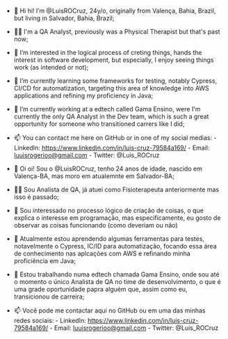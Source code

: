 - 👋 Hi hi! I’m @LuisROCruz, 24y/o, originally from Valença, Bahia, Brazil, but living in Salvador, Bahia, Brazil;
- 🧑‍💻 I'm a QA Analyst, previously was a Physical Therapist but that's past now;
- 👀 I’m interested in the logical process of creting things, hands the interest in software development, but especially, I enjoy seeing things work (as intended or not);
- 🌱 I’m currently learning some frameworks for testing, notably Cypress, CI/CD for automatization, targeting this area of knowledge into AWS applications and refining my proficiency in Java;
- 💞️ I’m currently working at a edtech called Gama Ensino, were I'm currently the only QA Analyst in the Dev team, which is such a great opportunity for someone who transitioned carrers like I did;
- 📫 You can contact me here on GitHub or in one of my social medias:
      - LinkedIn: https://www.linkedin.com/in/luis-cruz-79584a169/
      - Email: luuisrogerioo@gmail.com
      - Twitter: @Luis_ROCruz

- 👋 Oi oi! Sou o @LuisROCruz, tenho 24 anos de idade, nascido em Valença-BA, mas moro em atualemnte em Salvador-BA;
- 🧑‍💻 Sou Analista de QA, já atuei como Fisioterapeuta anteriormente mas isso é passado;
- 👀 Sou interessado no processo lógico de criação de coisas, o que explica o interesse em programação, mas especificamente, eu gosto de observar as coisas funcionando (como deveriam ou não)
- 🌱 Atualmente estou aprendendo algumas ferramentas para testes, notavelmente o Cypress, IC/ID para automatização, focando essa área de conhecimento nas aplcações com AWS e refinando minha proficiência em Java;
- 💞️ Estou trabalhando numa edtech chamada Gama Ensino, onde sou até o momento o único Analista de QA no time de desenvolvimento, o que é uma grade oportunidade papra alguém que, assim como eu, transicionou de carreira;
- 📫 Você pode me contactar aqui no GitHub ou em uma das minhas redes sociais:
      - LinkedIn: https://www.linkedin.com/in/luis-cruz-79584a169/
      - Email: luuisrogerioo@gmail.com
      - Twitter: @Luis_ROCruz
